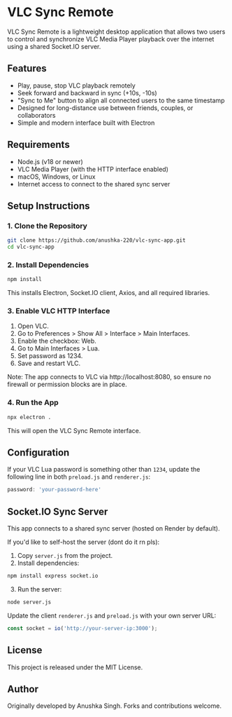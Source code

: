 # VLC Sync Remote

VLC Sync Remote is a lightweight desktop application that allows two users to control and synchronize VLC Media Player playback over the internet using a shared Socket.IO server.

## Features

- Play, pause, stop VLC playback remotely  
- Seek forward and backward in sync (+10s, -10s)  
- "Sync to Me" button to align all connected users to the same timestamp  
- Designed for long-distance use between friends, couples, or collaborators  
- Simple and modern interface built with Electron  

## Requirements

- Node.js (v18 or newer)  
- VLC Media Player (with the HTTP interface enabled)  
- macOS, Windows, or Linux  
- Internet access to connect to the shared sync server  

## Setup Instructions

### 1. Clone the Repository

```bash
git clone https://github.com/anushka-220/vlc-sync-app.git
cd vlc-sync-app
```

### 2. Install Dependencies

```bash
npm install
```

This installs Electron, Socket.IO client, Axios, and all required libraries.

### 3. Enable VLC HTTP Interface

1. Open VLC.  
2. Go to Preferences > Show All > Interface > Main Interfaces.  
3. Enable the checkbox: Web.  
4. Go to Main Interfaces > Lua.  
5. Set password as 1234.  
6. Save and restart VLC.

Note: The app connects to VLC via http://localhost:8080, so ensure no firewall or permission blocks are in place.

### 4. Run the App

```bash
npx electron .
```

This will open the VLC Sync Remote interface.

## Configuration

If your VLC Lua password is something other than `1234`, update the following line in both `preload.js` and `renderer.js`:

```js
password: 'your-password-here'
```

## Socket.IO Sync Server

This app connects to a shared sync server (hosted on Render by default). 


If you'd like to self-host the server (dont do it rn pls): 

1. Copy `server.js` from the project.  
2. Install dependencies:

```bash
npm install express socket.io
```

3. Run the server:

```bash
node server.js
```

Update the client `renderer.js` and `preload.js` with your own server URL:

```js
const socket = io('http://your-server-ip:3000');
```

## License

This project is released under the MIT License.

## Author

Originally developed by Anushka Singh. Forks and contributions welcome.
